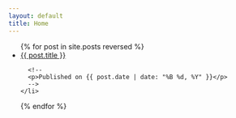```yaml
---
layout: default
title: Home
---
```


<ul>
  {% for post in site.posts reversed %}
    <li>
      <a href="{{ site.baseurl }}{{ post.url }}">{{ post.title }}</a>
      
      <!--
      <p>Published on {{ post.date | date: "%B %d, %Y" }}</p>
      -->
    </li>
  {% endfor %}
</ul>